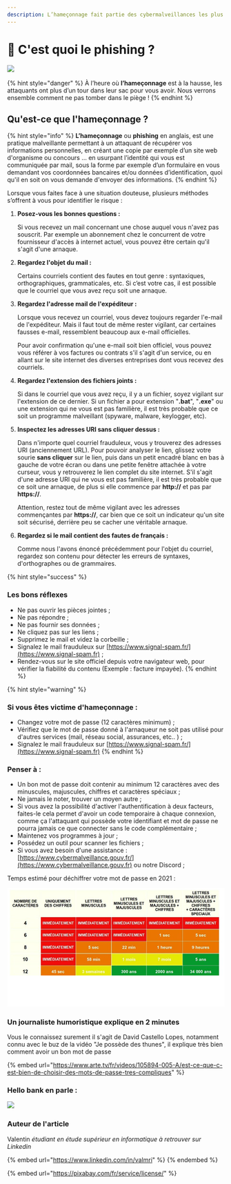 ```yaml
---
description: L’hameçonnage fait partie des cybermalveillances les plus connus en 2021
---
```


# 👀 C'est quoi le phishing ?

![](../.gitbook/assets/scam-3933004\_1920.jpg)

{% hint style="danger" %}
À l’heure où **l’hameçonnage** est à la hausse, les attaquants ont plus d’un tour dans leur sac pour vous avoir. Nous verrons ensemble comment ne pas tomber dans le piège !
{% endhint %}

## **Qu'est-ce que l'hameçonnage ?**

{% hint style="info" %}
**L’hameçonnage** ou **phishing** en anglais, est une pratique malveillante permettant à un attaquant de récupérer vos informations personnelles, en créant une copie par exemple d’un site web d'organisme ou concours ... en usurpant l’identité qui vous est communiquée par mail, sous la forme par exemple d’un formulaire en vous demandant vos coordonnées bancaires et/ou données d’identification, quoi qu'il en soit on vous demande d'envoyer des informations.
{% endhint %}

Lorsque vous faites face à une situation douteuse, plusieurs méthodes s’offrent à vous pour identifier le risque :

1.  **Posez-vous les bonnes questions :**

    Si vous recevez un mail concernant une chose auquel vous n'avez pas souscrit. Par exemple un abonnement chez le concurrent de votre fournisseur d'accès à internet actuel, vous pouvez être certain qu'il s'agit d'une arnaque.
2.  **Regardez l'objet du mail :**

    Certains courriels contient des fautes en tout genre : syntaxiques, orthographiques, grammaticales, etc. Si c’est votre cas, il est possible que le courriel que vous avez reçu soit une arnaque.
3.  **Regardez l'adresse mail de l'expéditeur :**

    Lorsque vous recevez un courriel, vous devez toujours regarder l'e-mail de l'expéditeur. Mais il faut tout de même rester vigilant, car certaines fausses e-mail, ressemblent beaucoup aux e-mail officielles.

    Pour avoir confirmation qu'une e-mail soit bien officiel, vous pouvez vous référer à vos factures ou contrats s'il s'agit d'un service, ou en allant sur le site internet des diverses entreprises dont vous recevez des courriels.
4.  **Regardez l'extension des fichiers joints :**

    Si dans le courriel que vous avez reçu, il y a un fichier, soyez vigilant sur l'extension de ce dernier. Si un fichier a pour extension "**.bat**", "**.exe**" ou une extension qui ne vous est pas familière, il est très probable que ce soit un programme malveillant (spyware, malware, keylogger, etc).
5.  **Inspectez les adresses URI sans cliquer dessus :**

    Dans n'importe quel courriel frauduleux, vous y trouverez des adresses URI (anciennement URL). Pour pouvoir analyser le lien, glissez votre sourie **sans cliquer** sur le lien, puis dans un petit encadré blanc en bas à gauche de votre écran ou dans une petite fenêtre attachée à votre curseur, vous y retrouverez le lien complet du site internet. S'il s'agit d'une adresse URI qui ne vous est pas familière, il est très probable que ce soit une arnaque, de plus si elle commence par **http://** et pas par **https://**.

    Attention, restez tout de même vigilant avec les adresses commençantes par **https://**, car bien que ce soit un indicateur qu'un site soit sécurisé, derrière peu se cacher une véritable arnaque.
6.  **Regardez si le mail contient des fautes de français :**

    Comme nous l'avons énoncé précédemment pour l'objet du courriel, regardez son contenu pour détecter les erreurs de syntaxes, d'orthographes ou de grammaires.

{% hint style="success" %}
### **Les bons réflexes**

* Ne pas ouvrir les pièces jointes ;
* Ne pas répondre ;
* Ne pas fournir ses données ;
* Ne cliquez pas sur les liens ;
* Supprimez le mail et videz la corbeille ;
* Signalez le mail frauduleux sur [https://www.signal-spam.fr/](https://www.signal-spam.fr) ;
* Rendez-vous sur le site officiel depuis votre navigateur web, pour vérifier la fiabilité du contenu (Exemple : facture impayée).
{% endhint %}

{% hint style="warning" %}
### **Si vous êtes victime d'hameçonnage :**

* Changez votre mot de passe (12 caractères minimum) ;
* Vérifiez que le mot de passe donné à l'arnaqueur ne soit pas utilisé pour d'autres services (mail, réseau social, assurances, etc.. ) ;
* Signalez le mail frauduleux sur [https://www.signal-spam.fr/](https://www.signal-spam.fr)
{% endhint %}

### Penser à **:**

* Un bon mot de passe doit contenir au minimum 12 caractères avec des minuscules, majuscules, chiffres et caractères spéciaux ;
* Ne jamais le noter, trouver un moyen autre ;
* Si vous avez la possibilité d'activer l'authentification à deux facteurs, faites-le cela permet d'avoir un code temporaire à chaque connexion, comme ça l'attaquant qui possède votre identifiant et mot de passe ne pourra jamais ce que connecter sans le code complémentaire ;
* Maintenez vos programmes à jour ;
* Possédez un outil pour scanner les fichiers ;
* Si vous avez besoin d'une assistance : [https://www.cybermalveillance.gouv.fr/](https://www.cybermalveillance.gouv.fr) ou notre Discord ;

Temps estimé pour déchiffrer votre mot de passe en 2021 :

![Tableau des estimations pour déchiffrer un mot de passe](<../.gitbook/assets/image (7).png>)

### Un journaliste humoristique explique en 2 minutes

Vous le connaissez surement il s'agit de David Castello Lopes, notamment connu avec le buz de la vidéo "Je possède des thunes", il explique très bien comment avoir un bon mot de passe

{% embed url="https://www.arte.tv/fr/videos/105894-005-A/est-ce-que-c-est-bien-de-choisir-des-mots-de-passe-tres-compliques" %}

### **Hello bank en parle :**

![](<../.gitbook/assets/image (21).png>)

### **Auteur de l'article**&#x20;

Valentin _étudiant en étude supérieur en informatique à retrouver sur Linkedin_

{% embed url="https://www.linkedin.com/in/valmri" %}
&#x20;
{% endembed %}

{% embed url="https://pixabay.com/fr/service/license/" %}
